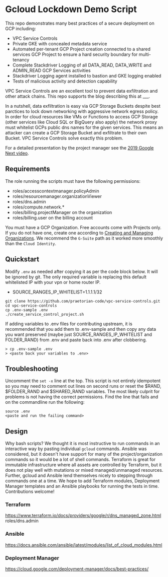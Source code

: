 # Gcloud Lockdown Demo Script

This repo demonstrates many best practices of a secure deployment on GCP including:
* VPC Service Controls
* Private GKE with concealed metadata service
* Automated per-tenant GCP Project creation connected to a shared services GCP Project
  to ensure a hard security boundary for multi-tenancy
* Complete Stackdriver Logging of all DATA_READ, DATA_WRITE and ADMIN_READ GCP Services activities
* Stackdriver Logging agent installed to bastion and GKE logging enabled
* Tests of malicious activity and detection capability

VPC Service Controls are an excellent tool to prevent data exfiltration and other attack chains.
This repo supports the blog describing this at ___.

In a nutshell, data exfiltration is easy via GCP Storage Buckets despite best parctices to lock down networking with aggressive network egress policy. 
In order for cloud resources like VMs or Functions to access GCP Storage (other services like Cloud SQL or BigQuery also apply) the network proxy
must whitelist GCPs public dns names for the given services. This means an attacker can create a GCP Storage Bucket and exfiltrate to their own Bucket.
VPC Service Controls solve exactly this problem.

For a detailed presentation by the project manager see the [2019 Google Next video](https://youtu.be/rGCU6Ajo0QE).

## Requirements

The role running the scripts must have the following permissions:

*    roles/accesscontextmanager.policyAdmin
*    roles/resourcemanager.organizationViewer
*    roles/dns.admin
*    roles/compute.network.*
*    roles/billing.projectManager on the organization
*    roles/billing.user on the billing account

You must have a GCP Organization. Free accounts come with Projects only.
If you do not have one, create one according to [Creating and Managing Organizations](https://cloud.google.com/resource-manager/docs/creating-managing-organization).
We recommend the `G-Suite` path as it worked more smoothly than the `Cloud Identity`.

## Quickstart

Modify `.env` as needed after copying it as per the code block below. It will be ignored by git.
The only required variable is replacing this default whitelisted IP with your vpn or home router IP.

* SOURCE_RANGES_IP_WHITELIST=1.1.1.1/32

```
git clone https://github.com/praetorian-code/vpc-service-controls.git
cd vpc-service-controls
cp .env-sample .env
./create_service_control_project.sh
```

If adding variables to .env files for contributing upstream, it is recommended that you add them to .env-sample
and then copy any data you want preserved (maybe just SOURCE_RANGES_IP_WHITELIST and FOLDER_RAND) from .env
and paste back into .env after clobbering.

```
> cp .env-sample .env
> <paste back your variables to .env>
```

## Troubleshooting

Uncomment the `set -x` line at the top.
This script is not entirely idempotent so you may need to comment out lines on second runs or reset the $RAND, $FOLDER_RAND and $SHARED_RAND variables.
The most likely culprit for problems is not having the correct permissions. Find the line that fails and on the commandline run the following:

```
source .env
<paste and run the failing command>
```

## Design

Why bash scripts? We thought it is most instructive to run commands in an interactive way by pasting individual `gcloud` commands.
Ansible was considered, but it doesn't have support for many of the project/organization commands so it would be a lot of shell commands.
Terraform is great for immutable infrastructure where all assets are controlled by Terraform, but it does not play well with mutations
or mixed managed/unmanaged resources.  Further, gcloud and Ansible lend themselves nicely to stepping through commands one at a time.
We hope to add Terraform modules, Deployment Manager templates and an Ansible playbooks for running the tests in time.  Contributions welcome!

### Terraform

https://www.terraform.io/docs/providers/google/r/dns_managed_zone.html
roles/dns.admin

### Ansible 
https://docs.ansible.com/ansible/latest/modules/list_of_cloud_modules.html

### Deployment Manager
https://cloud.google.com/deployment-manager/docs/best-practices/
